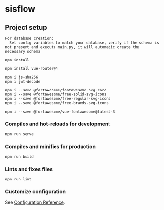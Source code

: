 # sisflow

## Project setup

```
For database creation:
  Set config variables to match your database, verify if the schema is not present and execute main.py, it will automatic create the necessary schema
```

```
npm install

npm install vue-router@4

npm i js-sha256
npm i jwt-decode

npm i --save @fortawesome/fontawesome-svg-core
npm i --save @fortawesome/free-solid-svg-icons
npm i --save @fortawesome/free-regular-svg-icons
npm i --save @fortawesome/free-brands-svg-icons

npm i --save @fortawesome/vue-fontawesome@latest-3
```

### Compiles and hot-reloads for development
```
npm run serve
```

### Compiles and minifies for production
```
npm run build
```

### Lints and fixes files
```
npm run lint
```

### Customize configuration
See [Configuration Reference](https://cli.vuejs.org/config/).
